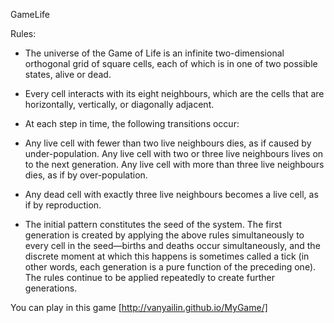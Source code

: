 GameLife

Rules: 
* The universe of the Game of Life is an infinite two-dimensional orthogonal grid of square cells, 
each of which is in one of two possible states, alive or dead.
* Every cell interacts with its eight neighbours, which are the cells that are horizontally, vertically, or diagonally adjacent. 
* At each step in time, the following transitions occur:

* Any live cell with fewer than two live neighbours dies, as if caused by under-population. Any live cell with two or three live neighbours lives on 
to the next generation. Any live cell with more than three live neighbours dies, as if by over-population. 
* Any dead cell with exactly three live neighbours becomes a live cell, as if by reproduction.

* The initial pattern constitutes the seed of the system. The first generation is created by applying the above rules simultaneously to every cell 
in the seed—births and deaths occur simultaneously, and the discrete moment at which this happens is sometimes called a tick 
(in other words, each generation is a pure function of the preceding one). 
The rules continue to be applied repeatedly to create further generations.

You can play in this game [http://vanyailin.github.io/MyGame/]
